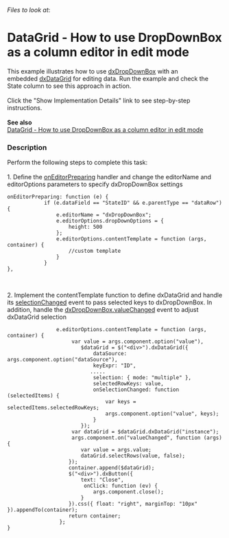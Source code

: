 <!-- default file list -->
*Files to look at*:

<!-- default file list end -->
# DataGrid - How to use DropDownBox as a column editor in edit mode


<p>This example illustrates how to use <a href="https://js.devexpress.com/Documentation/ApiReference/UI_Widgets/dxDropDownBox/">dxDropDownBox</a> with an embedded <a href="https://js.devexpress.com/Documentation/ApiReference/UI_Widgets/dxDataGrid/">dxDataGrid</a> for editing data. Run the example and check the State column to see this approach in action.<br><br>Click the "Show Implementation Details" link to see step-by-step instructions.<br><br><strong>See also<br></strong><a href="https://www.devexpress.com/Support/Center/p/T576412">DataGrid - How to use DropDownBox as a column editor in edit mode</a><strong><br></strong></p>


<h3>Description</h3>

<p>Perform the following steps to complete this task:&nbsp;<br><br>1. Define the&nbsp;<a href="https://js.devexpress.com/Documentation/ApiReference/UI_Widgets/dxDataGrid/Configuration/#onEditorPreparing">onEditorPreparing</a>&nbsp;handler and change the editorName and editorOptions parameters to specify dxDropDownBox settings</p>
<code lang="js">onEditorPreparing: function (e) {
            if (e.dataField == "StateID" &amp;&amp; e.parentType == "dataRow") {
                e.editorName = "dxDropDownBox";                
                e.editorOptions.dropDownOptions = {                
                    height: 500
                };
                e.editorOptions.contentTemplate = function (args, container) { 
                    //custom template
                }
            }
},
</code>
<p>&nbsp;</p>
<p>2. Implement the contentTemplate&nbsp;function to define dxDataGrid&nbsp;and handle its&nbsp;<a href="https://js.devexpress.com/Documentation/ApiReference/UI_Widgets/dxDataGrid/Configuration/#onSelectionChanged">selectionChanged</a>&nbsp;event to pass selected keys to dxDropDownBox. In addition, handle the&nbsp;<a href="https://js.devexpress.com/Documentation/ApiReference/UI_Widgets/dxDropDownBox/Configuration/#onValueChanged">dxDropDownBox.valueChanged</a>&nbsp;event&nbsp;to adjust dxDataGrid selection</p>
<code lang="js">                e.editorOptions.contentTemplate = function (args, container) {
                     var value = args.component.option("value"),
                        $dataGrid = $("&lt;div&gt;").dxDataGrid({                           
                            dataSource: args.component.option("dataSource"),
                            keyExpr: "ID",
                           .....
                            selection: { mode: "multiple" },
                            selectedRowKeys: value,
                            onSelectionChanged: function (selectedItems) {
                                var keys = selectedItems.selectedRowKeys;
                                args.component.option("value", keys);
                            }
                        });
                     var dataGrid = $dataGrid.dxDataGrid("instance");
                     args.component.on("valueChanged", function (args) {
                        var value = args.value;
                        dataGrid.selectRows(value, false);
                    });
                    container.append($dataGrid);
                    $("&lt;div&gt;").dxButton({
                        text: "Close",
                         onClick: function (ev) {
                            args.component.close();
                        }
                    }).css({ float: "right", marginTop: "10px" }).appendTo(container);
                    return container;
                 };
}
</code>
<p>&nbsp;</p>

<br/>


